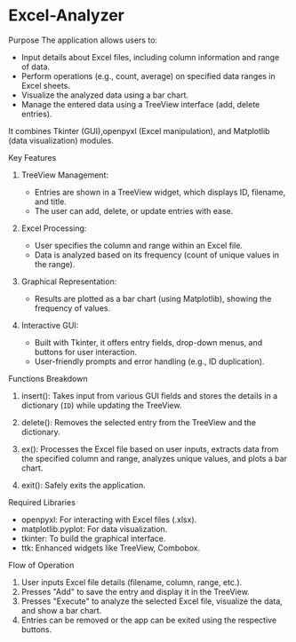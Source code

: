 # Excel-Analyzer
Purpose
The application allows users to:
- Input details about Excel files, including column information and range of data.
- Perform operations (e.g., count, average) on specified data ranges in Excel sheets.
- Visualize the analyzed data using a bar chart.
- Manage the entered data using a TreeView interface (add, delete entries).
  
It combines Tkinter (GUI),openpyxl (Excel manipulation), and Matplotlib (data visualization) modules.

Key Features
1. TreeView Management: 
   - Entries are shown in a TreeView widget, which displays ID, filename, and title.
   - The user can add, delete, or update entries with ease.

2. Excel Processing:
   - User specifies the column and range within an Excel file.
   - Data is analyzed based on its frequency (count of unique values in the range).

3. Graphical Representation:
   - Results are plotted as a bar chart (using Matplotlib), showing the frequency of values.

4. Interactive GUI:
   - Built with Tkinter, it offers entry fields, drop-down menus, and buttons for user interaction.
   - User-friendly prompts and error handling (e.g., ID duplication).

Functions Breakdown
1. insert(): Takes input from various GUI fields and stores the details in a dictionary (`ID`) while updating the TreeView.

2. delete(): Removes the selected entry from the TreeView and the dictionary.

3. ex(): Processes the Excel file based on user inputs, extracts data from the specified column and range, analyzes unique values, and plots a bar chart.

4. exit(): Safely exits the application.

Required Libraries
- openpyxl: For interacting with Excel files (.xlsx).
- matplotlib.pyplot: For data visualization.
- tkinter: To build the graphical interface.
- ttk: Enhanced widgets like TreeView, Combobox.

Flow of Operation
1. User inputs Excel file details (filename, column, range, etc.).
2. Presses "Add" to save the entry and display it in the TreeView.
3. Presses "Execute" to analyze the selected Excel file, visualize the data, and show a bar chart.
4. Entries can be removed or the app can be exited using the respective buttons.
